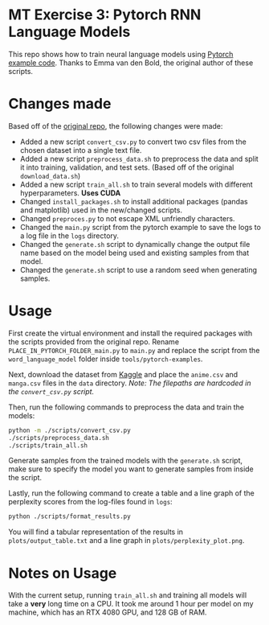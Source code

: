 # MT Exercise 3: Pytorch RNN Language Models

This repo shows how to train neural language models using [Pytorch example code](https://github.com/pytorch/examples/tree/master/word_language_model). Thanks to Emma van den Bold, the original author of these scripts. 

# Changes made
Based off of the [original repo](https://github.com/siri-web/mt-exercise-03), the following changes were made:
- Added a new script `convert_csv.py` to convert two csv files from the chosen dataset into a single text file.
- Added a new script `preprocess_data.sh` to preprocess the data and split it into training, validation, and test sets. (Based off of the original `download_data.sh`)
- Added a new script `train_all.sh` to train several models with different hyperparameters. **Uses CUDA**
- Changed `install_packages.sh` to install additional packages (pandas and matplotlib) used in the new/changed scripts.
- Changed `preproces.py` to not escape XML unfriendly characters.
- Changed the `main.py` script from the pytorch example to save the logs to a log file in the `logs` directory.
- Changed the `generate.sh` script to dynamically change the output file name based on the model being used and existing samples from that model.
- Changed the `generate.sh` script to use a random seed when generating samples.

# Usage
First create the virtual environment and install the required packages with the scripts provided from the original repo. Rename `PLACE_IN_PYTORCH_FOLDER_main.py` to `main.py` and replace the script from the `word_language_model` folder inside `tools/pytorch-examples`.

Next, download the dataset from [Kaggle](https://www.kaggle.com/datasets/andreuvallhernndez/myanimelist) and place the `anime.csv` and `manga.csv` files in the `data` directory.
*Note: The filepaths are hardcoded in the `convert_csv.py` script.*

Then, run the following commands to preprocess the data and train the models:
```bash
python -m ./scripts/convert_csv.py
./scripts/preprocess_data.sh
./scripts/train_all.sh
```

Generate samples from the trained models with the `generate.sh` script, make sure to specify the model you want to generate samples from inside the script.

Lastly, run the following command to create a table and a line graph of the perplexity scores from the log-files found in `logs`:
```bash
python ./scripts/format_results.py
```

You will find a tabular representation of the results in `plots/output_table.txt` and a line graph in `plots/perplexity_plot.png`.

# Notes on Usage
With the current setup, running `train_all.sh` and training all models will take a **very** long time on a CPU. It took me around 1 hour per model on my machine, which has an RTX 4080 GPU, and 128 GB of RAM.